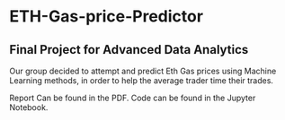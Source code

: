 # ETH-Gas-price-Predictor
## Final Project for Advanced Data Analytics 
Our group decided to attempt and predict Eth Gas prices using Machine Learning methods, in order to help the average trader time their trades.

Report Can be found in the PDF.
Code can be found in the Jupyter Notebook.

